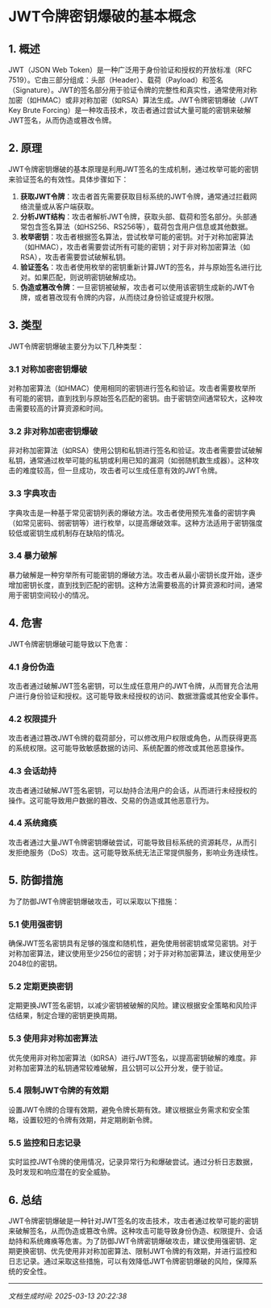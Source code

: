 # JWT令牌密钥爆破的基本概念

## 1. 概述

JWT（JSON Web Token）是一种广泛用于身份验证和授权的开放标准（RFC 7519）。它由三部分组成：头部（Header）、载荷（Payload）和签名（Signature）。JWT的签名部分用于验证令牌的完整性和真实性，通常使用对称加密（如HMAC）或非对称加密（如RSA）算法生成。JWT令牌密钥爆破（JWT Key Brute Forcing）是一种攻击技术，攻击者通过尝试大量可能的密钥来破解JWT签名，从而伪造或篡改令牌。

## 2. 原理

JWT令牌密钥爆破的基本原理是利用JWT签名的生成机制，通过枚举可能的密钥来验证签名的有效性。具体步骤如下：

1. **获取JWT令牌**：攻击者首先需要获取目标系统的JWT令牌，通常通过拦截网络流量或从客户端获取。
2. **分析JWT结构**：攻击者解析JWT令牌，获取头部、载荷和签名部分。头部通常包含签名算法（如HS256、RS256等），载荷包含用户信息或其他数据。
3. **枚举密钥**：攻击者根据签名算法，尝试枚举可能的密钥。对于对称加密算法（如HMAC），攻击者需要尝试所有可能的密钥；对于非对称加密算法（如RSA），攻击者需要尝试破解私钥。
4. **验证签名**：攻击者使用枚举的密钥重新计算JWT的签名，并与原始签名进行比对。如果匹配，则说明密钥破解成功。
5. **伪造或篡改令牌**：一旦密钥被破解，攻击者可以使用该密钥生成新的JWT令牌，或者篡改现有令牌的内容，从而绕过身份验证或提升权限。

## 3. 类型

JWT令牌密钥爆破主要分为以下几种类型：

### 3.1 对称加密密钥爆破

对称加密算法（如HMAC）使用相同的密钥进行签名和验证。攻击者需要枚举所有可能的密钥，直到找到与原始签名匹配的密钥。由于密钥空间通常较大，这种攻击需要较高的计算资源和时间。

### 3.2 非对称加密密钥爆破

非对称加密算法（如RSA）使用公钥和私钥进行签名和验证。攻击者需要尝试破解私钥，通常通过枚举可能的私钥或利用已知的漏洞（如弱随机数生成器）。这种攻击的难度较高，但一旦成功，攻击者可以生成任意有效的JWT令牌。

### 3.3 字典攻击

字典攻击是一种基于常见密钥列表的爆破方法。攻击者使用预先准备的密钥字典（如常见密码、弱密钥等）进行枚举，以提高爆破效率。这种方法适用于密钥强度较低或密钥生成机制存在缺陷的情况。

### 3.4 暴力破解

暴力破解是一种穷举所有可能密钥的爆破方法。攻击者从最小密钥长度开始，逐步增加密钥长度，直到找到匹配的密钥。这种方法需要极高的计算资源和时间，通常用于密钥空间较小的情况。

## 4. 危害

JWT令牌密钥爆破可能导致以下危害：

### 4.1 身份伪造

攻击者通过破解JWT签名密钥，可以生成任意用户的JWT令牌，从而冒充合法用户进行身份验证和授权。这可能导致未经授权的访问、数据泄露或其他安全事件。

### 4.2 权限提升

攻击者通过篡改JWT令牌的载荷部分，可以修改用户权限或角色，从而获得更高的系统权限。这可能导致敏感数据的访问、系统配置的修改或其他恶意操作。

### 4.3 会话劫持

攻击者通过破解JWT签名密钥，可以劫持合法用户的会话，从而进行未经授权的操作。这可能导致用户数据的篡改、交易的伪造或其他恶意行为。

### 4.4 系统瘫痪

攻击者通过大量JWT令牌密钥爆破尝试，可能导致目标系统的资源耗尽，从而引发拒绝服务（DoS）攻击。这可能导致系统无法正常提供服务，影响业务连续性。

## 5. 防御措施

为了防御JWT令牌密钥爆破攻击，可以采取以下措施：

### 5.1 使用强密钥

确保JWT签名密钥具有足够的强度和随机性，避免使用弱密钥或常见密钥。对于对称加密算法，建议使用至少256位的密钥；对于非对称加密算法，建议使用至少2048位的密钥。

### 5.2 定期更换密钥

定期更换JWT签名密钥，以减少密钥被破解的风险。建议根据安全策略和风险评估结果，制定合理的密钥更换周期。

### 5.3 使用非对称加密算法

优先使用非对称加密算法（如RSA）进行JWT签名，以提高密钥破解的难度。非对称加密算法的私钥通常较难破解，且公钥可以公开分发，便于验证。

### 5.4 限制JWT令牌的有效期

设置JWT令牌的合理有效期，避免令牌长期有效。建议根据业务需求和安全策略，设置较短的令牌有效期，并定期刷新令牌。

### 5.5 监控和日志记录

实时监控JWT令牌的使用情况，记录异常行为和爆破尝试。通过分析日志数据，及时发现和响应潜在的安全威胁。

## 6. 总结

JWT令牌密钥爆破是一种针对JWT签名的攻击技术，攻击者通过枚举可能的密钥来破解签名，从而伪造或篡改令牌。这种攻击可能导致身份伪造、权限提升、会话劫持和系统瘫痪等危害。为了防御JWT令牌密钥爆破攻击，建议使用强密钥、定期更换密钥、优先使用非对称加密算法、限制JWT令牌的有效期，并进行监控和日志记录。通过采取这些措施，可以有效降低JWT令牌密钥爆破的风险，保障系统的安全性。

---

*文档生成时间: 2025-03-13 20:22:38*
